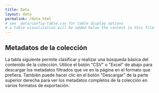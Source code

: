 ```yaml
---
title: Data
layout: data
permalink: /data.html
# see _data/config-table.csv for table display options
# a table visualization will be added below the content in this file
---
```


## Metadatos de la colección

La tabla siguiente permite clasificar y realizar una búsqueda básica del contenido de la colección. 
Utilice el botón "CSV" o "Excel" de abajo para descargar los metadatos filtrados que ve en la página en el formato que prefiera. 
También puede hacer clic en el botón "Descargar" de la parte superior derecha para ver los metadatos completos de la colección en varios formatos de exportación. 
